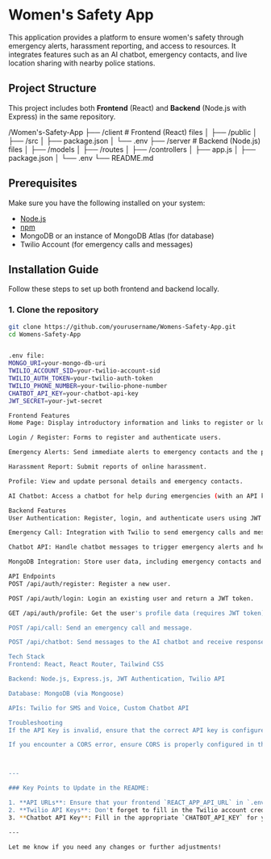 # Women's Safety App

This application provides a platform to ensure women's safety through emergency alerts, harassment reporting, and access to resources. It integrates features such as an AI chatbot, emergency contacts, and live location sharing with nearby police stations.

## Project Structure

This project includes both **Frontend** (React) and **Backend** (Node.js with Express) in the same repository.

/Women's-Safety-App ├── /client # Frontend (React) files │ ├── /public │ ├── /src │ ├── package.json │ └── .env ├── /server # Backend (Node.js) files │ ├── /models │ ├── /routes │ ├── /controllers │ ├── app.js │ ├── package.json │ └── .env └── README.md

## Prerequisites

Make sure you have the following installed on your system:

- [Node.js](https://nodejs.org/)
- [npm](https://www.npmjs.com/)
- MongoDB or an instance of MongoDB Atlas (for database)
- Twilio Account (for emergency calls and messages)

## Installation Guide

Follow these steps to set up both frontend and backend locally.

### 1. Clone the repository

```bash
git clone https://github.com/yourusername/Womens-Safety-App.git
cd Womens-Safety-App


.env file:
MONGO_URI=your-mongo-db-uri
TWILIO_ACCOUNT_SID=your-twilio-account-sid
TWILIO_AUTH_TOKEN=your-twilio-auth-token
TWILIO_PHONE_NUMBER=your-twilio-phone-number
CHATBOT_API_KEY=your-chatbot-api-key
JWT_SECRET=your-jwt-secret

Frontend Features
Home Page: Display introductory information and links to register or log in.

Login / Register: Forms to register and authenticate users.

Emergency Alerts: Send immediate alerts to emergency contacts and the police.

Harassment Report: Submit reports of online harassment.

Profile: View and update personal details and emergency contacts.

AI Chatbot: Access a chatbot for help during emergencies (with an API key).

Backend Features
User Authentication: Register, login, and authenticate users using JWT tokens.

Emergency Call: Integration with Twilio to send emergency calls and messages to contacts.

Chatbot API: Handle chatbot messages to trigger emergency alerts and help connect with advocates.

MongoDB Integration: Store user data, including emergency contacts and report data.

API Endpoints
POST /api/auth/register: Register a new user.

POST /api/auth/login: Login an existing user and return a JWT token.

GET /api/auth/profile: Get the user's profile data (requires JWT token).

POST /api/call: Send an emergency call and message.

POST /api/chatbot: Send messages to the AI chatbot and receive responses (with valid API key).

Tech Stack
Frontend: React, React Router, Tailwind CSS

Backend: Node.js, Express.js, JWT Authentication, Twilio API

Database: MongoDB (via Mongoose)

APIs: Twilio for SMS and Voice, Custom Chatbot API

Troubleshooting
If the API Key is invalid, ensure that the correct API key is configured in both the frontend and backend environment files.

If you encounter a CORS error, ensure CORS is properly configured in the backend to allow requests from the frontend.



---

### Key Points to Update in the README:

1. **API URLs**: Ensure that your frontend `REACT_APP_API_URL` in `.env` matches your backend API endpoint.
2. **Twilio API Keys**: Don't forget to fill in the Twilio account credentials.
3. **Chatbot API Key**: Fill in the appropriate `CHATBOT_API_KEY` for your chatbot integration.

---

Let me know if you need any changes or further adjustments!










